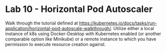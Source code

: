 # Lab 10 - Horizontal Pod Autoscaler

Walk through the tutorial defined at https://kubernetes.io/docs/tasks/run-application/horizontal-pod-autoscale-walkthrough/. Utilize either a local instance of k8s using Docker-Desktop with Kubernetes enabled (or another comparable option like Minikube) or a remote instance to which you have permission to execute resource creation against.
